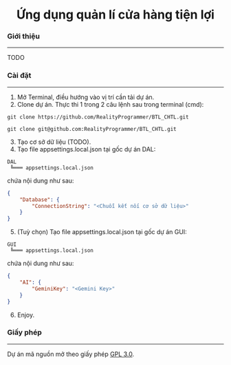 <h1 align="center">Ứng dụng quản lí cửa hàng tiện lợi</h1>

### Giới thiệu
<hr/>
TODO

### Cài đặt
<hr/>

1. Mở Terminal, điều hướng vào vị trí cần tải dự án.
2. Clone dự án. Thực thi 1 trong 2 câu lệnh sau trong terminal (cmd):
```
git clone https://github.com/RealityProgrammer/BTL_CHTL.git
```
```
git clone git@github.com:RealityProgrammer/BTL_CHTL.git
```
3. Tạo cơ sở dữ liệu (TODO).
4. Tạo file appsettings.local.json tại gốc dự án DAL:
```
DAL
 ╚═══ appsettings.local.json
```
chứa nội dung như sau:
```json
{
    "Database": {
        "ConnectionString": "<Chuỗi kết nối cơ sở dữ liệu>"
    }
}
```
5. (Tuỳ chọn) Tạo file appsettings.local.json tại gốc dự án GUI:
```
GUI
 ╚═══ appsettings.local.json
```
chứa nội dung như sau:
```json
{
    "AI": {
        "GeminiKey": "<Gemini Key>"
    }
}
```
6. Enjoy.

### Giấy phép
<hr/>

Dự án mã nguồn mở theo giấy phép [GPL 3.0](https://www.gnu.org/licenses/gpl-3.0.en.html).

